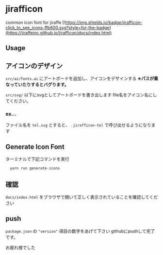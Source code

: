 # jirafficon
common icon font for jiraffe
[!https://img.shields.io/badge/jirafficon-click_to_see_icons-ffb600.svg?style=for-the-badge](https://jiraffeinc.github.io/jirafficon/docs/index.html)
## Usage
## アイコンのデザイン
`src/ai/fonts.ai` にアートボードを追加し、アイコンをデザインする
**※パスが重なっていたりするとバグります。**

`src/svg/` 以下にsvgとしてアートボードを書き出します
file名をアイコン名にしてください。
### ex...
ファイル名を `tel.svg` とすると、
`.jirafficon-tel` で呼び出せるようになります


## Generate Icon Font
ターミナルで下記コマンドを実行
```
  yarn run generate-icons
```

## 確認
`docs/index.html` をブラウザで開いて正しく表示されていることを確認してください

## push
`package.json` の `"version"` 項目の数字をあげて下さい
githubにpushして完了です。

お疲れ様でした

